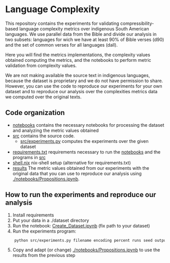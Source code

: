 # Language Complexity
This repository contains the experiments for validating compressibility-based language complexity metrics over indigenous South American languages. We use
parallel data from the Bible and divide our analysis in two subsets: languages for wich we have at least 90% of Bible verses (d90) and the set of common verses for all languages (dall).

Here you will find the metrics implementations, the complexity values obtained computing the metrics, and the notebooks to perform metric validation from complexity values.

We are not making available the source text in indigenous languages, because the dataset is proprietary and we do not have permission to share.
However, you can use the code to reproduce our experiments for your own dataset and to reproduce our analysis over the complexities metrics data we computed over the original texts.


## Code organization 
- [notebooks](./notebooks/) contains the necessary notebooks for processing the dataset and analyzing the metric values obtained
- [src](./src) contains the source code.
    - [src/experiments.py](./src/experiments.py) computes the experiments over the given dataset
- [requirements.txt](./requirements.txt) requirements necessary to run the [notebooks](./notebooks/) and the programs in [src](./src)
- [shell.nix](./shell.nix) nix-shell setup (alternative for requirements.txt)
- [results](./results/) The metric values obtained from our experiments with the original data that you can use to reproduce our analysis using [./notebooks/Propositions.ipynb](./notebooks/Propositions.ipynb).

## How to run the experiments and reproduce our analysis
1. Install requirements
2. Put your data in a ./dataset directory
3. Run the notebook: [Create_Dataset.ipynb](./notebooks/Create_Dataset.ipynb) (fix path to your dataset)
4. Run the experiments program:
```Bash
    python src/experiments.py filename encoding percent runs seed output
```
5. Copy and adapt (or change)  [./notebooks/Propositions.ipynb](./notebooks/Propositions.ipynb) to use the results from the previous step


